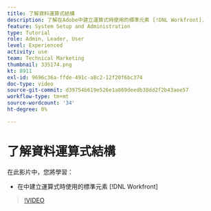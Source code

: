 ```yaml
---
title: 了解資料運算式結構
description: 了解在Adobe中建立運算式時使用的標準元素 [!DNL Workfront].
feature: System Setup and Administration
type: Tutorial
role: Admin, Leader, User
level: Experienced
activity: use
team: Technical Marketing
thumbnail: 335174.png
kt: 8911
exl-id: 9696c36a-ffde-491c-a8c2-12f20f6bc374
doc-type: video
source-git-commit: d39754b619e526e1a869deedb38dd2f2b43aee57
workflow-type: tm+mt
source-wordcount: '34'
ht-degree: 0%

---
```


# 了解資料運算式結構

在此影片中，您將學習：

* 在中建立運算式時使用的標準元素 [!DNL Workfront]

>[!VIDEO](https://video.tv.adobe.com/v/335174/?quality=12)
